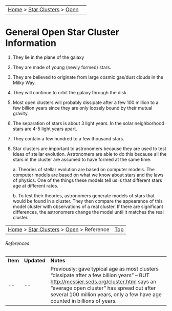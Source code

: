 |    |    |
|:---|---:|
|[Home](/notes/#object-notes) > [Star Clusters](/notes/#star-clusters) > [Open](!open_cluster_info) |  |

# General Open Star Cluster Information

1.	They lie in the plane of the galaxy

1.	They are made of young (newly formed) stars.

1. They are believed to originate from large cosmic gas/dust clouds in the Milky Way. 

1.	They will continue to orbit the galaxy through the disk.

1.	Most open clusters will probably dissipate after a few 100 million to a few billion years since they are only loosely bound by their mutual gravity.

1.	The separation of stars is about 3 light years.  In the solar neighborhood stars are 4-5 light years apart.

1.	They contain a few hundred to a few thousand stars.

1.	Star clusters are important to astronomers because they are used to test ideas of stellar evolution.  Astronomers are able to do this because all the stars in the cluster are assumed to have formed at the same time.

    a.	Theories of stellar evolution are based on computer models.  The computer models are based on what we know about stars and the laws of physics.  One of the things these models tell us is that different stars age at different rates.

    b.	To test their theories, astronomers generate models of stars that would be found in a cluster.  They then compare the appearance of this model cluster with observations of a real cluster.  If there are significant differences, the astronomers change the model until it matches the real cluster.

|    |    |
|:---|---:|
|[Home](/notes/#object-notes) > [Star Clusters](/notes/#star-clusters) > [Open](!open_cluster_info) > Reference|[Top](!open_cluster_info)  |

###### References

|   |   |   |
|---|---|---|
|**Item**|**Updated**|**Notes**|
| -- | -- |Previously: gave typical age as most clusters “dissipate after a few billion years” – BUT <http://messier.seds.org/cluster.html> says an “average open cluster” has spread out after several 100 million years, only a few have age counted in billions of years.
